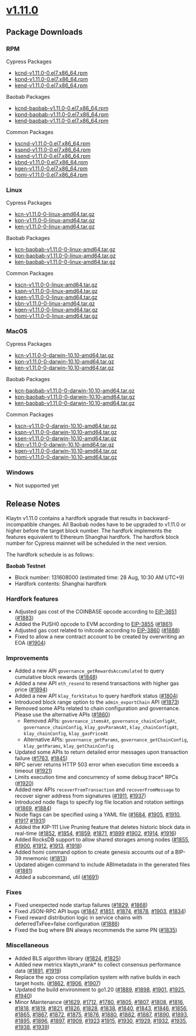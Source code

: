 # [v1.11.0](https://docs.kaia.io/nodes/downloads/v1.11.0)

## Package Downloads

### RPM <a id="rpm"></a>

Cypress Packages
- [kcnd-v1.11.0-0.el7.x86_64.rpm](https://packages.klaytn.net/klaytn/v1.11.0/kcnd-v1.11.0-0.el7.x86_64.rpm)
- [kpnd-v1.11.0-0.el7.x86_64.rpm](https://packages.klaytn.net/klaytn/v1.11.0/kpnd-v1.11.0-0.el7.x86_64.rpm)
- [kend-v1.11.0-0.el7.x86_64.rpm](https://packages.klaytn.net/klaytn/v1.11.0/kend-v1.11.0-0.el7.x86_64.rpm)

Baobab Packages
- [kcnd-baobab-v1.11.0-0.el7.x86_64.rpm](https://packages.klaytn.net/klaytn/v1.11.0/kcnd-baobab-v1.11.0-0.el7.x86_64.rpm)
- [kpnd-baobab-v1.11.0-0.el7.x86_64.rpm](https://packages.klaytn.net/klaytn/v1.11.0/kpnd-baobab-v1.11.0-0.el7.x86_64.rpm)
- [kend-baobab-v1.11.0-0.el7.x86_64.rpm](https://packages.klaytn.net/klaytn/v1.11.0/kend-baobab-v1.11.0-0.el7.x86_64.rpm)

Common Packages
- [kscnd-v1.11.0-0.el7.x86_64.rpm](https://packages.klaytn.net/klaytn/v1.11.0/kscnd-v1.11.0-0.el7.x86_64.rpm)
- [kspnd-v1.11.0-0.el7.x86_64.rpm](https://packages.klaytn.net/klaytn/v1.11.0/kspnd-v1.11.0-0.el7.x86_64.rpm)
- [ksend-v1.11.0-0.el7.x86_64.rpm](https://packages.klaytn.net/klaytn/v1.11.0/ksend-v1.11.0-0.el7.x86_64.rpm)
- [kbnd-v1.11.0-0.el7.x86_64.rpm](https://packages.klaytn.net/klaytn/v1.11.0/kbnd-v1.11.0-0.el7.x86_64.rpm)
- [kgen-v1.11.0-0.el7.x86_64.rpm](https://packages.klaytn.net/klaytn/v1.11.0/kgen-v1.11.0-0.el7.x86_64.rpm)
- [homi-v1.11.0-0.el7.x86_64.rpm](https://packages.klaytn.net/klaytn/v1.11.0/homi-v1.11.0-0.el7.x86_64.rpm)

### Linux <a id="linux"></a>

Cypress Packages
- [kcn-v1.11.0-0-linux-amd64.tar.gz](https://packages.klaytn.net/klaytn/v1.11.0/kcn-v1.11.0-0-linux-amd64.tar.gz)
- [kpn-v1.11.0-0-linux-amd64.tar.gz](https://packages.klaytn.net/klaytn/v1.11.0/kpn-v1.11.0-0-linux-amd64.tar.gz)
- [ken-v1.11.0-0-linux-amd64.tar.gz](https://packages.klaytn.net/klaytn/v1.11.0/ken-v1.11.0-0-linux-amd64.tar.gz)

Baobab Packages
- [kcn-baobab-v1.11.0-0-linux-amd64.tar.gz](https://packages.klaytn.net/klaytn/v1.11.0/kcn-baobab-v1.11.0-0-linux-amd64.tar.gz)
- [kpn-baobab-v1.11.0-0-linux-amd64.tar.gz](https://packages.klaytn.net/klaytn/v1.11.0/kpn-baobab-v1.11.0-0-linux-amd64.tar.gz)
- [ken-baobab-v1.11.0-0-linux-amd64.tar.gz](https://packages.klaytn.net/klaytn/v1.11.0/ken-baobab-v1.11.0-0-linux-amd64.tar.gz)

Common Packages
- [kscn-v1.11.0-0-linux-amd64.tar.gz](https://packages.klaytn.net/klaytn/v1.11.0/kscn-v1.11.0-0-linux-amd64.tar.gz)
- [kspn-v1.11.0-0-linux-amd64.tar.gz](https://packages.klaytn.net/klaytn/v1.11.0/kspn-v1.11.0-0-linux-amd64.tar.gz)
- [ksen-v1.11.0-0-linux-amd64.tar.gz](https://packages.klaytn.net/klaytn/v1.11.0/ksen-v1.11.0-0-linux-amd64.tar.gz)
- [kbn-v1.11.0-0-linux-amd64.tar.gz](https://packages.klaytn.net/klaytn/v1.11.0/kbn-v1.11.0-0-linux-amd64.tar.gz)
- [kgen-v1.11.0-0-linux-amd64.tar.gz](https://packages.klaytn.net/klaytn/v1.11.0/kgen-v1.11.0-0-linux-amd64.tar.gz)
- [homi-v1.11.0-0-linux-amd64.tar.gz](https://packages.klaytn.net/klaytn/v1.11.0/homi-v1.11.0-0-linux-amd64.tar.gz)

### MacOS <a id="macos"></a>

Cypress Packages
- [kcn-v1.11.0-0-darwin-10.10-amd64.tar.gz](https://packages.klaytn.net/klaytn/v1.11.0/kcn-v1.11.0-0-darwin-10.10-amd64.tar.gz)
- [kpn-v1.11.0-0-darwin-10.10-amd64.tar.gz](https://packages.klaytn.net/klaytn/v1.11.0/kpn-v1.11.0-0-darwin-10.10-amd64.tar.gz)
- [ken-v1.11.0-0-darwin-10.10-amd64.tar.gz](https://packages.klaytn.net/klaytn/v1.11.0/ken-v1.11.0-0-darwin-10.10-amd64.tar.gz)

Baobab Packages
- [kcn-baobab-v1.11.0-0-darwin-10.10-amd64.tar.gz](https://packages.klaytn.net/klaytn/v1.11.0/kcn-baobab-v1.11.0-0-darwin-10.10-amd64.tar.gz)
- [kpn-baobab-v1.11.0-0-darwin-10.10-amd64.tar.gz](https://packages.klaytn.net/klaytn/v1.11.0/kpn-baobab-v1.11.0-0-darwin-10.10-amd64.tar.gz)
- [ken-baobab-v1.11.0-0-darwin-10.10-amd64.tar.gz](https://packages.klaytn.net/klaytn/v1.11.0/ken-baobab-v1.11.0-0-darwin-10.10-amd64.tar.gz)

Common Packages
- [kscn-v1.11.0-0-darwin-10.10-amd64.tar.gz](https://packages.klaytn.net/klaytn/v1.11.0/kscn-v1.11.0-0-darwin-10.10-amd64.tar.gz)
- [kspn-v1.11.0-0-darwin-10.10-amd64.tar.gz](https://packages.klaytn.net/klaytn/v1.11.0/kspn-v1.11.0-0-darwin-10.10-amd64.tar.gz)
- [ksen-v1.11.0-0-darwin-10.10-amd64.tar.gz](https://packages.klaytn.net/klaytn/v1.11.0/ksen-v1.11.0-0-darwin-10.10-amd64.tar.gz)
- [kbn-v1.11.0-0-darwin-10.10-amd64.tar.gz](https://packages.klaytn.net/klaytn/v1.11.0/kbn-v1.11.0-0-darwin-10.10-amd64.tar.gz)
- [kgen-v1.11.0-0-darwin-10.10-amd64.tar.gz](https://packages.klaytn.net/klaytn/v1.11.0/kgen-v1.11.0-0-darwin-10.10-amd64.tar.gz)
- [homi-v1.11.0-0-darwin-10.10-amd64.tar.gz](https://packages.klaytn.net/klaytn/v1.11.0/homi-v1.11.0-0-darwin-10.10-amd64.tar.gz)

### Windows <a id="windows"></a>

- Not supported yet


## Release Notes

Klaytn v1.11.0 contains a hardfork upgrade that results in backward-incompatible changes. All Baobab nodes have to be upgraded to v1.11.0 or higher before the target block number. The hardfork implements the features equivalent to Ethereum Shanghai hardfork. The hardfork block number for Cypress mainnet will be scheduled in the next version.

The hardfork schedule is as follows:

**Baobab Testnet**
- Block number: 131608000 (estimated time: 28 Aug, 10:30 AM UTC+9)
- Hardfork contents: Shanghai hardfork

### Hardfork features 
- Adjusted gas cost of the COINBASE opcode according to [EIP-3651](https://eips.ethereum.org/EIPS/eip-3651) ([#1883](https://github.com/klaytn/klaytn/pull/1883))
- Added the PUSH0 opcode to EVM according to [EIP-3855](https://eips.ethereum.org/EIPS/eip-3855) ([#1861](https://github.com/klaytn/klaytn/pull/1861))
- Adjusted gas cost related to initcode according to [EIP-3860](https://eips.ethereum.org/EIPS/eip-3860) ([#1888](https://github.com/klaytn/klaytn/pull/1888))
- Fixed to allow a new contract account to be created by overwriting an EOA ([#1904](https://github.com/klaytn/klaytn/pull/1904))
 

### Improvements
- Added a new API `governance_getRewardsAccumulated` to query cumulative block rewards ([#1848](https://github.com/klaytn/klaytn/pull/1848))
- Added a new API `eth_resend` to resend transactions with higher gas price ([#1894](https://github.com/klaytn/klaytn/pull/1894))
- Added a new API `klay_forkStatus` to query hardfork status ([#1804](https://github.com/klaytn/klaytn/pull/1804))
- Introduced block range option to the `admin_exportChain` API ([#1873](https://github.com/klaytn/klaytn/pull/1873))
- Removed some APIs related to chain configuration and governance. Please use the alternative APIs ([#1860](https://github.com/klaytn/klaytn/pull/1860))
    - Removed APIs: `governance_itemsAt`, `governance_chainConfigAt`, `governance_chainConfig`, `klay_govParamsAt`, `klay_chainConfigAt`, `klay_chainConfig`, `klay_gasPriceAt`
    - Alternative APIs: `governance_getParams`, `governance_getChainConfig`, `klay_getParams`, `klay_getChainConfig`
- Updated some APIs to return detailed error messages upon transaction failure ([#1763](https://github.com/klaytn/klaytn/pull/1763), [#1845](https://github.com/klaytn/klaytn/pull/1845))
- RPC server returns HTTP 503 error when execution time exceeds a timeout ([#1921](https://github.com/klaytn/klaytn/pull/1921))
- Limits execution time and concurrency of some debug.trace* RPCs ([#1920](https://github.com/klaytn/klaytn/pull/1920))
- Added new APIs `recoverFromTransaction` and `recoverFromMessage` to recover signer address from signatures ([#1911](https://github.com/klaytn/klaytn/pull/1911), [#1937](https://github.com/klaytn/klaytn/pull/1937))
- Introduced node flags to specify log file location and rotation settings ([#1869](https://github.com/klaytn/klaytn/pull/1869), [#1884](https://github.com/klaytn/klaytn/pull/1884))
- Node flags can be specified using a YAML file ([#1684](https://github.com/klaytn/klaytn/pull/1684), [#1905](https://github.com/klaytn/klaytn/pull/1905), [#1910](https://github.com/klaytn/klaytn/pull/1910), [#1917](https://github.com/klaytn/klaytn/pull/1917) [#1931](https://github.com/klaytn/klaytn/pull/1931))
- Added the KIP-111 Live Pruning feature that deletes historic block data in real-time ([#1852](https://github.com/klaytn/klaytn/pull/1852), [#1854](https://github.com/klaytn/klaytn/pull/1854), [#1859](https://github.com/klaytn/klaytn/pull/1859), [#1871](https://github.com/klaytn/klaytn/pull/1871), [#1899](https://github.com/klaytn/klaytn/pull/1899) [#1902](https://github.com/klaytn/klaytn/pull/1902), [#1914](https://github.com/klaytn/klaytn/pull/1914), [#1916](https://github.com/klaytn/klaytn/pull/1916))
- Added RocksDB support to allow shared storages among nodes ([#1855](https://github.com/klaytn/klaytn/pull/1855), [#1900](https://github.com/klaytn/klaytn/pull/1900), [#1912](https://github.com/klaytn/klaytn/pull/1912), [#1913](https://github.com/klaytn/klaytn/pull/1913), [#1918](https://github.com/klaytn/klaytn/pull/1918))
- Added homi command option to create genesis accounts out of a BIP-39 mnemonic ([#1813](https://github.com/klaytn/klaytn/pull/1813))
- Updated abigen command to include ABImetadata in the generated files ([#1881](https://github.com/klaytn/klaytn/pull/1881))
- Added a subcommand, util ([#1691](https://github.com/klaytn/klaytn/pull/1691))


### Fixes
- Fixed unexpected node startup failures ([#1829](https://github.com/klaytn/klaytn/pull/1829), [#1868](https://github.com/klaytn/klaytn/pull/1868))
- Fixed JSON-RPC API bugs ([#1847](https://github.com/klaytn/klaytn/pull/1847), [#1851](https://github.com/klaytn/klaytn/pull/1851), [#1874](https://github.com/klaytn/klaytn/pull/1874), [#1878](https://github.com/klaytn/klaytn/pull/1878), [#1903](https://github.com/klaytn/klaytn/pull/1903), [#1834](https://github.com/klaytn/klaytn/pull/1834))
- Fixed reward distribution logic in service chains with deferredTxFee=false configuration ([#1886](https://github.com/klaytn/klaytn/pull/1886))
- Fixed the bug where BN always recommends the same PN ([#1835](https://github.com/klaytn/klaytn/pull/1835))


### Miscellaneous
- Added BLS algorithm library ([#1824](https://github.com/klaytn/klaytn/pull/1824), [#1825](https://github.com/klaytn/klaytn/pull/1825))
- Added new metrics klaytn_vrank* to collect consensus performance data ([#1891](https://github.com/klaytn/klaytn/pull/1891), [#1919](https://github.com/klaytn/klaytn/pull/1919))
- Replace the xgo cross compilation system with native builds in each target hosts. ([#1862](https://github.com/klaytn/klaytn/pull/1862), [#1906](https://github.com/klaytn/klaytn/pull/1906), [#1907](https://github.com/klaytn/klaytn/pull/1907))
- Updated the build environment to go1.20 ([#1889](https://github.com/klaytn/klaytn/pull/1889), [#1898](https://github.com/klaytn/klaytn/pull/1898), [#1901](https://github.com/klaytn/klaytn/pull/1901), [#1925](https://github.com/klaytn/klaytn/pull/1925), [#1940](https://github.com/klaytn/klaytn/pull/1940))
- Minor Maintenance ([#1629](https://github.com/klaytn/klaytn/pull/1629), [#1712](https://github.com/klaytn/klaytn/pull/1712), [#1780](https://github.com/klaytn/klaytn/pull/1780), [#1805](https://github.com/klaytn/klaytn/pull/1805), [#1807](https://github.com/klaytn/klaytn/pull/1807), [#1808](https://github.com/klaytn/klaytn/pull/1808), [#1816](https://github.com/klaytn/klaytn/pull/1816), [#1818](https://github.com/klaytn/klaytn/pull/1818), [#1819](https://github.com/klaytn/klaytn/pull/1819), [#1821](https://github.com/klaytn/klaytn/pull/1821), [#1826](https://github.com/klaytn/klaytn/pull/1826), [#1828](https://github.com/klaytn/klaytn/pull/1828), [#1838](https://github.com/klaytn/klaytn/pull/1838), [#1840](https://github.com/klaytn/klaytn/pull/1840), [#1843](https://github.com/klaytn/klaytn/pull/1843), [#1846](https://github.com/klaytn/klaytn/pull/1846), [#1856](https://github.com/klaytn/klaytn/pull/1856), [#1865](https://github.com/klaytn/klaytn/pull/1865), [#1867](https://github.com/klaytn/klaytn/pull/1867), [#1872](https://github.com/klaytn/klaytn/pull/1872), [#1875](https://github.com/klaytn/klaytn/pull/1875), [#1876](https://github.com/klaytn/klaytn/pull/1876), [#1880](https://github.com/klaytn/klaytn/pull/1880), [#1882](https://github.com/klaytn/klaytn/pull/1882), [#1887](https://github.com/klaytn/klaytn/pull/1887), [#1890](https://github.com/klaytn/klaytn/pull/1890), [#1893](https://github.com/klaytn/klaytn/pull/1893), [#1895](https://github.com/klaytn/klaytn/pull/1895), [#1896](https://github.com/klaytn/klaytn/pull/1896), [#1897](https://github.com/klaytn/klaytn/pull/1897), [#1909](https://github.com/klaytn/klaytn/pull/1909), [#1923](https://github.com/klaytn/klaytn/pull/1923) [#1915](https://github.com/klaytn/klaytn/pull/1915), [#1930](https://github.com/klaytn/klaytn/pull/1930), [#1929](https://github.com/klaytn/klaytn/pull/1929), [#1932](https://github.com/klaytn/klaytn/pull/1932), [#1935](https://github.com/klaytn/klaytn/pull/1935), [#1938](https://github.com/klaytn/klaytn/pull/1938), [#1939](https://github.com/klaytn/klaytn/pull/1939))
